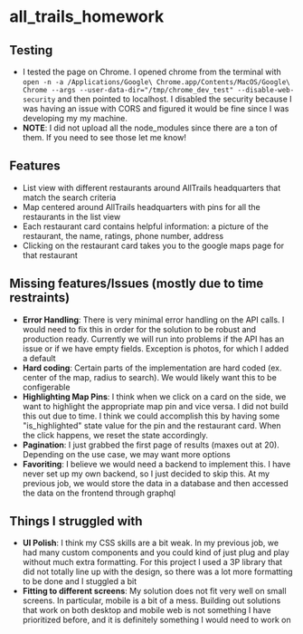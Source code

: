 # all_trails_homework

## Testing

- I tested the page on Chrome. I opened chrome from the terminal with `open -n -a /Applications/Google\ Chrome.app/Contents/MacOS/Google\ Chrome --args --user-data-dir="/tmp/chrome_dev_test" --disable-web-security` and then pointed to localhost. I disabled the security because I was having an issue with CORS and figured it would be fine since I was developing my my machine.
- **NOTE**: I did not upload all the node_modules since there are a ton of them. If you need to see those let me know!

## Features
- List view with different restaurants around AllTrails headquarters that match the search criteria
- Map centered around AllTrails headquarters with pins for all the restaurants in the list view
- Each restaurant card contains helpful information: a picture of the restaurant, the name, ratings, phone number, address
- Clicking on the restaurant card takes you to the google maps page for that restaurant

## Missing features/Issues (mostly due to time restraints)
- **Error Handling**: There is very minimal error handling on the API calls. I would need to fix this in order for the solution to be robust and production ready. Currently we will run into problems if the API has an issue or if we have empty fields. Exception is photos, for which I added a default
- **Hard coding**: Certain parts of the implementation are hard coded (ex. center of the map, radius to search). We would likely want this to be configerable
- **Highlighting Map Pins**: I think when we click on a card on the side, we want to highlight the appropriate map pin and vice versa. I did not build this out due to time. I think we could accomplish this by having some "is_highlighted" state value for the pin and the restaurant card. When the click happens, we reset the state accordingly.
- **Pagination**: I just grabbed the first page of results (maxes out at 20). Depending on the use case, we may want more options
- **Favoriting**: I believe we would need a backend to implement this. I have never set up my own backend, so I just decided to skip this. At my previous job, we would store the data in a database and then accessed the data on the frontend through graphql

## Things I struggled with
- **UI Polish**: I think my CSS skills are a bit weak. In my previous job, we had many custom components and you could kind of just plug and play without much extra formatting. For this project I used a 3P library that did not totally line up with the design, so there was a lot more formatting to be done and I stuggled a bit
- **Fitting to different screens**: My solution does not fit very well on small screens. In particular, mobile is a bit of a mess. Building out solutions that work on both desktop and mobile web is not something I have prioritized before, and it is definitely something I would need to work on
